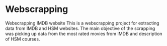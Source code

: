 # Webscrapping
Webscrapping IMDB website
This is a webscrapping project for extracting data from IMDB and HSM websites. 
The main objective of the scrapping was picking up data from the most rated movies from IMDB and description of HSM courses. 
